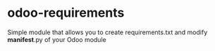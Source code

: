 # odoo-requirements

Simple module that allows you to create requirements.txt and modify **manifest**.py of your Odoo module
